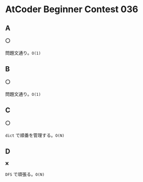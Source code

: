 # AtCoder Beginner Contest 036

## A

:o:

問題文通り。`O(1)`

## B

:o:

問題文通り。`O(1)`

## C

:o:

`dict` で順番を管理する。`O(N)`

## D

:x:

`DFS` で頑張る。`O(N)`
